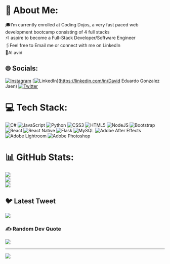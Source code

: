 # 💫 About Me:
🎓I’m currently enrolled at Coding Dojos, a very fast paced web development bootcamp consisting of 4 full stacks<br>⚡I aspire to become a Full-Stack Developer/Software Engineer<br>🖇Feel free to Email me or connect with me on LinkedIn<br>🤖AI avid


## 🌐 Socials:
[![Instagram](https://img.shields.io/badge/Instagram-%23E4405F.svg?logo=Instagram&logoColor=white)](https://instagram.com/jaenbot) [![LinkedIn](https://img.shields.io/badge/LinkedIn-%230077B5.svg?logo=linkedin&logoColor=white)](https://linkedin.com/in/David Eduardo Gonzalez Jaen) [![Twitter](https://img.shields.io/badge/Twitter-%231DA1F2.svg?logo=Twitter&logoColor=white)](https://twitter.com/PapiChuloJaen) 

# 💻 Tech Stack:
![C#](https://img.shields.io/badge/c%23-%23239120.svg?style=plastic&logo=c-sharp&logoColor=white) ![JavaScript](https://img.shields.io/badge/javascript-%23323330.svg?style=plastic&logo=javascript&logoColor=%23F7DF1E) ![Python](https://img.shields.io/badge/python-3670A0?style=plastic&logo=python&logoColor=ffdd54) ![CSS3](https://img.shields.io/badge/css3-%231572B6.svg?style=plastic&logo=css3&logoColor=white) ![HTML5](https://img.shields.io/badge/html5-%23E34F26.svg?style=plastic&logo=html5&logoColor=white) ![NodeJS](https://img.shields.io/badge/node.js-6DA55F?style=plastic&logo=node.js&logoColor=white) ![Bootstrap](https://img.shields.io/badge/bootstrap-%23563D7C.svg?style=plastic&logo=bootstrap&logoColor=white) ![React](https://img.shields.io/badge/react-%2320232a.svg?style=plastic&logo=react&logoColor=%2361DAFB) ![React Native](https://img.shields.io/badge/react_native-%2320232a.svg?style=plastic&logo=react&logoColor=%2361DAFB) ![Flask](https://img.shields.io/badge/flask-%23000.svg?style=plastic&logo=flask&logoColor=white) ![MySQL](https://img.shields.io/badge/mysql-%2300f.svg?style=plastic&logo=mysql&logoColor=white) ![Adobe After Effects](https://img.shields.io/badge/Adobe%20After%20Effects-9999FF.svg?style=plastic&logo=Adobe%20After%20Effects&logoColor=white) ![Adobe Lightroom](https://img.shields.io/badge/Adobe%20Lightroom-31A8FF.svg?style=plastic&logo=Adobe%20Lightroom&logoColor=white) ![Adobe Photoshop](https://img.shields.io/badge/adobephotoshop-%2331A8FF.svg?style=plastic&logo=adobephotoshop&logoColor=white)
# 📊 GitHub Stats:
![](https://github-readme-stats.vercel.app/api?username=DavGonzaj&theme=dark&hide_border=false&include_all_commits=false&count_private=false)<br/>
![](https://github-readme-streak-stats.herokuapp.com/?user=DavGonzaj&theme=dark&hide_border=false)<br/>
![](https://github-readme-stats.vercel.app/api/top-langs/?username=DavGonzaj&theme=dark&hide_border=false&include_all_commits=false&count_private=false&layout=compact)

## 🐦 Latest Tweet
[![](https://gtce.itsvg.in/api?username=PapiChuloJaen)](https://github.com/VishwaGauravIn/github-twitter-card-embed)

### ✍️ Random Dev Quote
![](https://quotes-github-readme.vercel.app/api?type=horizontal&theme=dark)

---
[![](https://visitcount.itsvg.in/api?id=DavGonzaj&icon=5&color=4)](https://visitcount.itsvg.in)

<!-- Proudly created with GPRM ( https://gprm.itsvg.in ) -->
